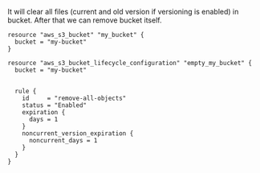 It will clear all files (current and old version if versioning is enabled) in bucket. After that we can remove bucket itself.

```hcl
resource "aws_s3_bucket" "my_bucket" {
  bucket = "my-bucket"
}

resource "aws_s3_bucket_lifecycle_configuration" "empty_my_bucket" {
  bucket = "my-bucket"


  rule {
    id     = "remove-all-objects"
    status = "Enabled"
    expiration {
      days = 1
    }
    noncurrent_version_expiration {
      noncurrent_days = 1
    }
  }
}
```
